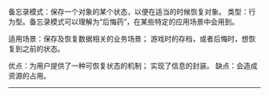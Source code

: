 备忘录模式：保存一个对象的某个状态，以便在适当的时候恢复对象。
类型：行为型。备忘录模式可以理解为“后悔药”，在某些特定的应用场景中会用到。

适用场景：保存及恢复数据相关的业务场景；
          游戏时的存档，或者后悔时，想恢复到之前的状态。

优点：为用户提供了一种可恢复状态的机制；
      实现了信息的封装。
缺点：会造成资源的占用。

------------------------------------------------------------------------------------------------------------------------